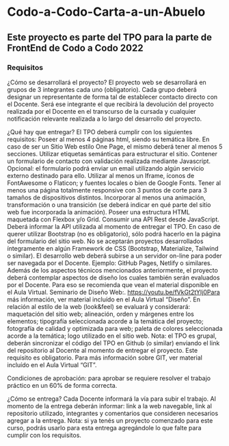 # Codo-a-Codo-Carta-a-un-Abuelo

## Este proyecto es parte del TPO para la parte de FrontEnd de Codo a Codo 2022

### Requisitos
¿Cómo se desarrollará el proyecto?
El proyecto web se desarrollará en grupos de 3 integrantes cada uno (obligatorio). Cada grupo deberá designar un representante de forma tal de establecer contacto directo con el Docente. Será ese integrante el que recibirá la devolución del proyecto realizada por el Docente en el transcurso de la cursada y cualquier notificación relevante realizada a lo largo del desarrollo del proyecto.

¿Qué hay que entregar?
El TPO deberá cumplir con los siguientes requisitos:
Poseer al menos 4 páginas html, siendo su temática libre. En caso de ser un Sitio Web estilo One Page, el mismo deberá tener al menos 5 secciones.
Utilizar etiquetas semánticas para estructurar el sitio.
Contener un formulario de contacto con validación realizada mediante Javascript. Opcional: el formulario podrá enviar un email utilizando algún servicio externo destinado para ello.
Utilizar al menos un Iframe, íconos de FontAwesome o Flaticon; y fuentes locales o bien de Google Fonts.
Tener al menos una página totalmente responsive con 3 puntos de corte para 3 tamaños de dispositivos distintos.
Incorporar al menos una animación, transformación o una transición (se deberá indicar en qué parte del sitio web fue incorporada la animación).
Poseer una estructura HTML maquetada con Flexbox y/o Grid.
Consumir una API Rest desde JavaScript. Deberá informar la API utilizada al momento de entregar el TPO.
En caso de querer utilizar Bootstrap (no es obligatorio), sólo podrá hacerlo en la página del formulario del sitio web. No se aceptarán proyectos desarrollados íntegramente en algún Framework de CSS (Bootstrap, Materialize, Tailwind o similar).
El desarrollo web deberá subirse a un servidor on-line para poder ser navegada por el Docente. Ejemplo: GitHub Pages, Netlify o similares.
Además de los aspectos técnicos mencionados anteriormente, el proyecto deberá contemplar aspectos de diseño los cuales también serán evaluados por el Docente. Para eso se recomienda que vean el material disponible en el Aula Virtual. Seminario de Diseño Web:.  https://youtu.be/fVkGt2tYIj0Para más información, ver material incluído en el Aula Virtual “Diseño”. En relación al estilo de la web (look&feel) se evaluará y considerará: maquetación del sitio web; alineación, orden y márgenes entre los elementos; tipografía seleccionada acorde a la temática del proyecto; fotografía de calidad y optimizada para web; paleta de colores seleccionada acorde a la temática; logo utilizado en el sitio web.
Nota: el TPO es grupal, deberán sincronizar el código del TPO en Github (o similar) enviando el link del repositorio al Docente al momento de entregar el proyecto.
Este requisito es obligatorio. Para más información sobre GIT, ver material incluído en el Aula Virtual “GIT”.

Condiciones de aprobación: para aprobar se requiere resolver el trabajo práctico en un 60% de forma correcta.

¿Cómo se entrega?
Cada Docente informará la vía para subir el trabajo. Al momento de la entrega deberán informar: link a la web navegable, link al repositorio utilizado, 
integrantes y comentarios que consideren necesarios agregar a la entrega.
Nota: si ya tenés un proyecto comenzado para este curso, podrás usarlo para esta entrega agregándole lo que falte para cumplir con los requisitos.

